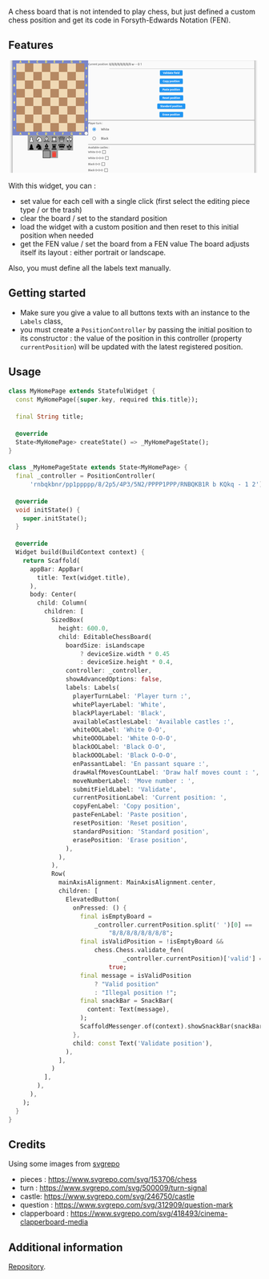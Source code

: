A chess board that is not intended to play chess, but just defined a custom chess position and get its code in Forsyth-Edwards Notation (FEN).

## Features

![Preview](https://github.com/loloof64/FlutterEditableChessBoard/blob/main/preview.png)

With this widget, you can :

- set value for each cell with a single click (first select the editing piece type / or the trash)
- clear the board / set to the standard position
- load the widget with a custom position and then reset to this initial position when needed
- get the FEN value / set the board from a FEN value
  The board adjusts itself its layout : either portrait or landscape.

Also, you must define all the labels text manually.

## Getting started

- Make sure you give a value to all buttons texts with an instance to the `Labels` class,
- you must create a `PositionController` by passing the initial position to its constructor : the value of
  the position in this controller (property `currentPosition`) will be updated with the latest registered position.

## Usage

```dart
class MyHomePage extends StatefulWidget {
  const MyHomePage({super.key, required this.title});

  final String title;

  @override
  State<MyHomePage> createState() => _MyHomePageState();
}

class _MyHomePageState extends State<MyHomePage> {
  final _controller = PositionController(
      'rnbqkbnr/pp1ppppp/8/2p5/4P3/5N2/PPPP1PPP/RNBQKB1R b KQkq - 1 2');

  @override
  void initState() {
    super.initState();
  }

  @override
  Widget build(BuildContext context) {
    return Scaffold(
      appBar: AppBar(
        title: Text(widget.title),
      ),
      body: Center(
        child: Column(
          children: [
            SizedBox(
              height: 600.0,
              child: EditableChessBoard(
                boardSize: isLandscape
                    ? deviceSize.width * 0.45
                    : deviceSize.height * 0.4,
                controller: _controller,
                showAdvancedOptions: false,
                labels: Labels(
                  playerTurnLabel: 'Player turn :',
                  whitePlayerLabel: 'White',
                  blackPlayerLabel: 'Black',
                  availableCastlesLabel: 'Available castles :',
                  whiteOOLabel: 'White O-O',
                  whiteOOOLabel: 'White O-O-O',
                  blackOOLabel: 'Black O-O',
                  blackOOOLabel: 'Black O-O-O',
                  enPassantLabel: 'En passant square :',
                  drawHalfMovesCountLabel: 'Draw half moves count : ',
                  moveNumberLabel: 'Move number : ',
                  submitFieldLabel: 'Validate',
                  currentPositionLabel: 'Current position: ',
                  copyFenLabel: 'Copy position',
                  pasteFenLabel: 'Paste position',
                  resetPosition: 'Reset position',
                  standardPosition: 'Standard position',
                  erasePosition: 'Erase position',
                ),
              ),
            ),
            Row(
              mainAxisAlignment: MainAxisAlignment.center,
              children: [
                ElevatedButton(
                  onPressed: () {
                    final isEmptyBoard =
                        _controller.currentPosition.split(' ')[0] ==
                            "8/8/8/8/8/8/8/8";
                    final isValidPosition = !isEmptyBoard &&
                        chess.Chess.validate_fen(
                                _controller.currentPosition)['valid'] ==
                            true;
                    final message = isValidPosition
                        ? "Valid position"
                        : "Illegal position !";
                    final snackBar = SnackBar(
                      content: Text(message),
                    );
                    ScaffoldMessenger.of(context).showSnackBar(snackBar);
                  },
                  child: const Text('Validate position'),
                ),
              ],
            )
          ],
        ),
      ),
    );
  }
}

```

## Credits

Using some images from [svgrepo](https://www.svgrepo.com/)

- pieces : https://www.svgrepo.com/svg/153706/chess
- turn : https://www.svgrepo.com/svg/500009/turn-signal
- castle: https://www.svgrepo.com/svg/246750/castle
- question : https://www.svgrepo.com/svg/312909/question-mark
- clapperboard : https://www.svgrepo.com/svg/418493/cinema-clapperboard-media

## Additional information

[Repository](https://github.com/loloof64/FlutterEditableChessBoard).
